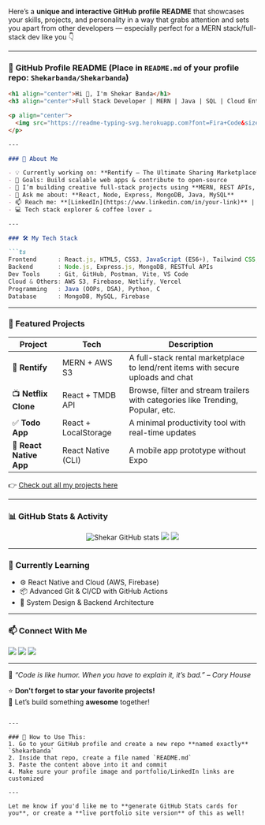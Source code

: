 Here’s a **unique and interactive GitHub profile README** that showcases your skills, projects, and personality in a way that grabs attention and sets you apart from other developers — especially perfect for a MERN stack/full-stack dev like you 👇

---

### 🧠 **GitHub Profile README (Place in `README.md` of your profile repo: `Shekarbanda/Shekarbanda`)**

```md
<h1 align="center">Hi 👋, I'm Shekar Banda</h1>
<h3 align="center">Full Stack Developer | MERN | Java | SQL | Cloud Enthusiast ☁️</h3>

<p align="center">
  <img src="https://readme-typing-svg.herokuapp.com?font=Fira+Code&size=22&pause=1000&color=F75C7E&center=true&vCenter=true&width=440&lines=Transforming+ideas+into+code...;Let's+build+something+cool+today!" />
</p>

---

### 🚀 About Me

- 💡 Currently working on: **Rentify – The Ultimate Sharing Marketplace**
- 🎯 Goals: Build scalable web apps & contribute to open-source
- 🔭 I’m building creative full-stack projects using **MERN, REST APIs, AWS**
- 💬 Ask me about: **React, Node, Express, MongoDB, Java, MySQL**
- 📫 Reach me: **[LinkedIn](https://www.linkedin.com/in/your-link)** | **[Portfolio](https://yourportfolio.com)**  
- 💻 Tech stack explorer & coffee lover ☕

---

### 🛠️ My Tech Stack

```ts
Frontend      : React.js, HTML5, CSS3, JavaScript (ES6+), Tailwind CSS, Bootstrap  
Backend       : Node.js, Express.js, MongoDB, RESTful APIs  
Dev Tools     : Git, GitHub, Postman, Vite, VS Code  
Cloud & Others: AWS S3, Firebase, Netlify, Vercel  
Programming   : Java (OOPs, DSA), Python, C  
Database      : MongoDB, MySQL, Firebase  
```

---

### 📂 Featured Projects

| Project | Tech | Description |
|--------|------|-------------|
| 🎯 **Rentify** | MERN + AWS S3 | A full-stack rental marketplace to lend/rent items with secure uploads and chat |
| 📺 **Netflix Clone** | React + TMDB API | Browse, filter and stream trailers with categories like Trending, Popular, etc. |
| ✅ **Todo App** | React + LocalStorage | A minimal productivity tool with real-time updates |
| 📱 **React Native App** | React Native (CLI) | A mobile app prototype without Expo |

👉 [Check out all my projects here](https://github.com/Shekarbanda?tab=repositories)

---

### 📊 GitHub Stats & Activity

<p align="center">
  <img src="https://github-readme-stats.vercel.app/api?username=Shekarbanda&show_icons=true&theme=radical" alt="Shekar GitHub stats" />
  <img src="https://github-readme-streak-stats.herokuapp.com/?user=Shekarbanda&theme=radical" />
  <img src="https://github-readme-stats.vercel.app/api/top-langs/?username=Shekarbanda&layout=compact&theme=radical" />
</p>

---

### 🧠 Currently Learning

- ⚙️ React Native and Cloud (AWS, Firebase)
- 📦 Advanced Git & CI/CD with GitHub Actions
- 🧠 System Design & Backend Architecture

---

### 📫 Connect With Me

<p align="left">
  <a href="https://linkedin.com/in/your-link" target="_blank"><img src="https://img.shields.io/badge/-LinkedIn-blue?logo=linkedin&style=for-the-badge" /></a>
  <a href="mailto:youremail@example.com"><img src="https://img.shields.io/badge/-Gmail-red?logo=gmail&style=for-the-badge" /></a>
  <a href="https://yourportfolio.com"><img src="https://img.shields.io/badge/-Portfolio-0A66C2?style=for-the-badge&logo=firefox-browser&logoColor=white" /></a>
</p>

---

🧠 _“Code is like humor. When you have to explain it, it’s bad.” – Cory House_

⭐ **Don't forget to star your favorite projects!**  
🎯 Let’s build something **awesome** together!

```

---

### 📌 How to Use This:
1. Go to your GitHub profile and create a new repo **named exactly** `Shekarbanda`
2. Inside that repo, create a file named `README.md`
3. Paste the content above into it and commit
4. Make sure your profile image and portfolio/LinkedIn links are customized

---

Let me know if you'd like me to **generate GitHub Stats cards for you**, or create a **live portfolio site version** of this as well!
